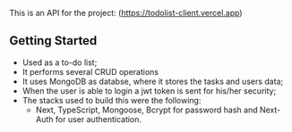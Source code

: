 This is an API for the project: (https://todolist-client.vercel.app)

## Getting Started

 - Used as a to-do list;
 - It performs several CRUD operations
 - It uses MongoDB as databse, where it stores the tasks and users data;
 - When the user is able to login a jwt token is sent for his/her security;
 - The stacks used to build this were the following:
   - Next, TypeScript, Mongoose, Bcrypt for password hash and Next-Auth for user authentication.

